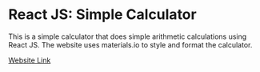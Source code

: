 # React JS: Simple Calculator

This is a simple calculator that does simple arithmetic calculations using React JS. The website uses materials.io to style and format the calculator.

[Website Link](https://jasatron9000.github.io/react-calculator/)
